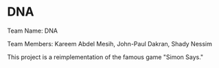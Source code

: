 # DNA

Team Name: DNA

Team Members: Kareem Abdel Mesih, John-Paul Dakran, Shady Nessim

This project is a reimplementation of the famous game "Simon Says."
